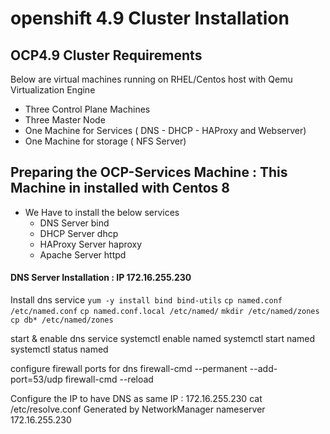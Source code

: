 # openshift 4.9 Cluster Installation

## OCP4.9 Cluster Requirements
Below are virtual machines running on RHEL/Centos host with Qemu Virtualization Engine
  - Three Control Plane Machines
  - Three Master Node
  - One Machine for Services ( DNS - DHCP - HAProxy and Webserver) 
  - One Machine for storage ( NFS Server)

## Preparing the OCP-Services Machine : This Machine in installed with Centos 8
  - We Have to install the below services
    - DNS Server bind
    - DHCP Server dhcp
    - HAProxy Server haproxy
    - Apache Server httpd

#### DNS Server Installation : IP 172.16.255.230
Install dns service
`yum -y install bind bind-utils`
`cp named.conf /etc/named.conf`
`cp named.conf.local /etc/named/`
`mkdir /etc/named/zones`
`cp db* /etc/named/zones`

start & enable dns service
systemctl enable named
systemctl start named
systemctl status named

configure firewall ports for dns
firewall-cmd --permanent --add-port=53/udp
firewall-cmd --reload

Configure the IP to have DNS as same IP : 172.16.255.230
cat /etc/resolve.conf
  Generated by NetworkManager
  nameserver 172.16.255.230
